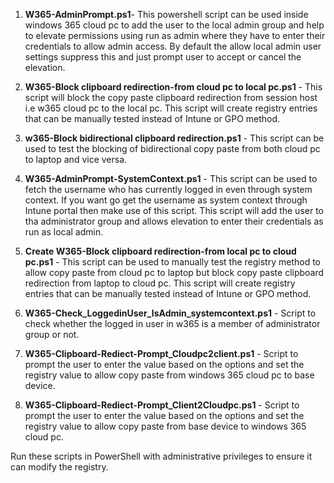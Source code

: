 1. **W365-AdminPrompt.ps1**- This powershell script can be used inside windows 365 cloud pc to add the user to the local admin group and help to elevate permissions using run as admin where they have to enter their credentials to allow admin access. By default the allow local admin user settings suppress this and just prompt user to accept or cancel the elevation.

2. **W365-Block clipboard redirection-from cloud pc to local pc.ps1** - This script will block the copy paste clipboard redirection from session host i.e w365 cloud pc to the local pc. This script will create registry entries that can be manually tested instead of Intune or GPO method. 

3. **w365-Block bidirectional clipboard redirection.ps1** - This script can be used to test the blocking of bidirectional copy paste from both cloud pc to laptop and vice versa.

4. **W365-AdminPrompt-SystemContext.ps1** - This script can be used to fetch the username who has currently logged in even through system context. If you want go get the username as system context through Intune portal then make use of this script. This script will add the user to tha administrator group and allows elevation to enter their credentials as run as local admin. 

5. **Create W365-Block clipboard redirection-from local pc to cloud pc.ps1** - This script can be used to manually test the registry method to allow copy paste from cloud pc to laptop but block copy paste clipboard redirection from laptop to cloud pc. This script will create registry entries that can be manually tested instead of Intune or GPO method.

6. **W365-Check_LoggedinUser_IsAdmin_systemcontext.ps1** - Script to check whether the logged in user in w365 is a member of administrator group or not. 

7. **W365-Clipboard-Rediect-Prompt_Cloudpc2client.ps1** - Script to prompt the user to enter the value based on the options and set the registry value to allow copy paste from windows 365 cloud pc to base device.

8. **W365-Clipboard-Rediect-Prompt_Client2Cloudpc.ps1** - Script to prompt the user to enter the value based on the options and set the registry value to allow copy paste from base device to windows 365 cloud pc.


   
Run these scripts in PowerShell with administrative privileges to ensure it can modify the registry.
